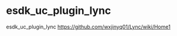 esdk_uc_plugin_lync
===================

esdk_uc_plugin_lync
https://github.com/wxjinyq01/Lync/wiki/Home1
